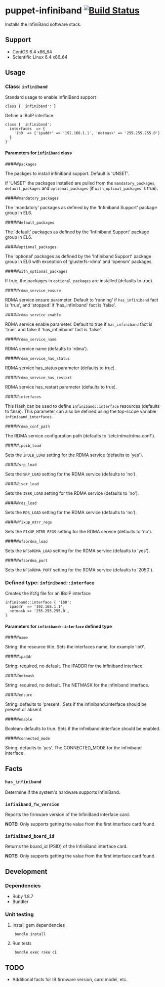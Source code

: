 # puppet-infiniband [![Build Status](https://travis-ci.org/treydock/puppet-infiniband.png)](https://travis-ci.org/treydock/puppet-infiniband)

Installs the InfiniBand software stack.

## Support

* CentOS 6.4 x86_64
* Scientific Linux 6.4 x86_64

## Usage

### Class: `infiniband`

Standard usage to enable InfiniBand support

    class { 'infiniband': }

Define a IBoIP interface

    class { 'infiniband':
      interfaces  => {
        'ib0' => {'ipaddr' => '192.168.1.1', 'netmask' => '255.255.255.0'}
      }
    }

#### Parameters for `infiniband` class

#####`packages`

The packges to install infiniband support.  Default is 'UNSET'.

If 'UNSET' the packages installed are pulled from the `mandatory_packages`, `default_packages` and `optional_packages` (if `with_optinal_packages` is true).

#####`mandatory_packages`

The 'mandatory' packages as defined by the 'Infiniband Support' package group in EL6.

#####`default_packages`

The 'default' packages as defined by the 'Infiniband Support' package group in EL6.

#####`optional_packages`

The 'optional' packages as defined by the 'Infiniband Support' package group in EL6 with exception of 'glusterfs-rdma' and 'opensm' packages.

#####`with_optional_packages`

If true, the packages in `optional_packages` are installed (defaults to true).

#####`rdma_service_ensure`

RDMA service ensure parameter.  Default to 'running' if `has_infiniband` fact is 'true', and 'stopped' if 'has_infiniband' fact is 'false'.

#####`rdma_service_enable`

RDMA service enable parameter.  Default to true if `has_infiniband` fact is 'true', and false if 'has_infiniband' fact is 'false'.

#####`rdma_service_name`

RDMA service name (defaults to 'rdma').

#####`rdma_service_has_status`

RDMA service has_status parameter (defaults to true).

#####`rdma_service_has_restart`

RDMA service has_restart parameter (defaults to true).

#####`interfaces`

This Hash can be used to define `infiniband::interface` resources (defaults to false).  This parameter can also be defined using the top-scope variable `infiniband_interfaces`.

#####`rdma_conf_path`

The RDMA service configuration path (defaults to '/etc/rdma/rdma.conf').

#####`ipoib_load`

Sets the `IPOIB_LOAD` setting for the RDMA service (defaults to 'yes').

#####`srp_load`

Sets the `SRP_LOAD` setting for the RDMA service (defaults to 'no').

#####`iser_load`

Sets the `ISER_LOAD` setting for the RDMA service (defaults to 'no').

#####`rds_load`

Sets the `RDS_LOAD` setting for the RDMA service (defaults to 'no').

#####`fixup_mtrr_regs`

Sets the `FIXUP_MTRR_REGS` setting for the RDMA service (defaults to 'no').

#####`nfsordma_load`

Sets the `NFSoRDMA_LOAD` setting for the RDMA service (defaults to 'yes').

#####`nfsordma_port`

Sets the `NFSoRDMA_PORT` setting for the RDMA service (defaults to '2050').

### Defined type: `infiniband::interface`

Creates the ifcfg file for an IBoIP interface

    infiniband::interface { 'ib0':
      ipaddr  => '192.168.1.1',
      netmask => '255.255.255.0',
    }

#### Parameters for `infiniband::interface` defined type

#####`name`

String: the resource title.  Sets the interfaces name, for example 'ib0'.

#####`ipaddr`

String: required, no default.  The IPADDR for the infiniband interface.

#####`netmask`

String: required, no default.  The NETMASK for the infiniband interface.

#####`ensure`

String: defaults to 'present'.  Sets if the infiniband::interface should be present or absent.

#####`enable`

Boolean: defaults to true.  Sets if the infiniband::interface should be enabled.

#####`connected_mode`

String: defaults to 'yes'.  The CONNECTED_MODE for the infiniband interface.

## Facts

### `has_infiniband`

Determine if the system's hardware supports InfiniBand.

### `infiniband_fw_version`

Reports the firmware version of the InfiniBand interface card.

**NOTE:** Only supports getting the value from the first interface card found.

### `infiniband_board_id`

Returns the board_id (PSID) of the InfiniBand interface card.

**NOTE:** Only supports getting the value from the first interface card found.

## Development

### Dependencies

* Ruby 1.8.7
* Bundler

### Unit testing

1. Install gem dependencies

        bundle install

2. Run tests

        bundle exec rake ci

## TODO

* Additional facts for IB firmware version, card model, etc.
